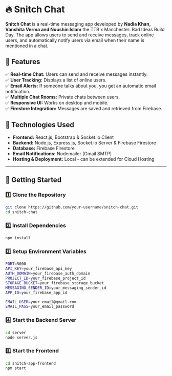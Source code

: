 # 🔥 Snitch Chat

**Snitch Chat** is a real-time messaging app developed by **Nadia Khan, Vanshita Verma and Noushin Islam** the TTB x Manchester: Bad Ideas Build Day. The app allows users to send and receive messages, track online users, and automatically notify users via email when their name is mentioned in a chat.

## 📌 Features

✅ **Real-time Chat:** Users can send and receive messages instantly.  
✅ **User Tracking:** Displays a list of online users.  
✅ **Email Alerts:** If someone talks about you, you get an automatic email notification.  
✅ **Multiple Chat Rooms:** Private chats between users.  
✅ **Responsive UI:** Works on desktop and mobile.  
✅ **Firestore Integration:** Messages are saved and retrieved from Firebase.  

## 🎯 Technologies Used

- **Frontend:** React.js, Bootstrap & Socket.io Client
- **Backend:** Node.js, Express.js, Socket.io Server & Firebase Firestore
- **Database:** Firebase Firestore
- **Email Notifications:** Nodemailer (Gmail SMTP)
- **Hosting & Deployment:** Local - can be extended for Cloud Hosting

---

## 🚀 Getting Started

### 1️⃣ Clone the Repository

```sh
git clone https://github.com/your-username/snitch-chat.git
cd snitch-chat
```

### 2️⃣ Install Dependencies
```sh
npm install
```

### 3️⃣ Setup Environment Variables
```sh
PORT=5000
API_KEY=your_firebase_api_key
AUTH_DOMAIN=your_firebase_auth_domain
PROJECT_ID=your_firebase_project_id
STORAGE_BUCKET=your_firebase_storage_bucket
MESSAGING_SENDER_ID=your_messaging_sender_id
APP_ID=your_firebase_app_id

EMAIL_USER=your_email@gmail.com
EMAIL_PASS=your_email_password
```

### 4️⃣ Start the Backend Server
```sh
cd server
node server.js
```

### 5️⃣ Start the Frontend
```sh
cd snitch-app-frontend
npm start
```

